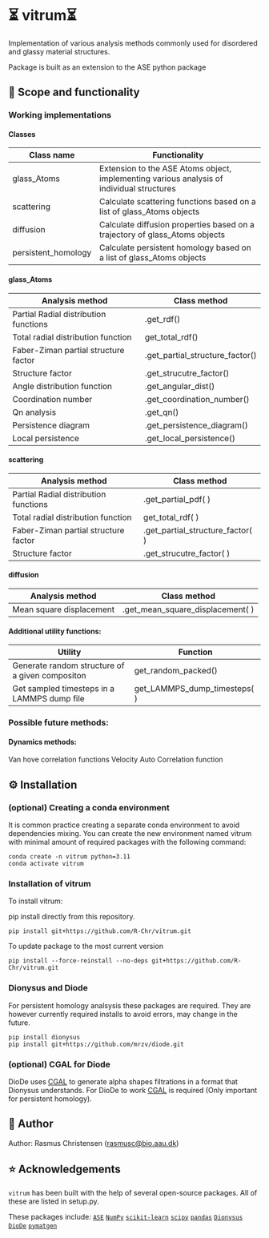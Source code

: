 # ⏳ vitrum⏳ 

Implementation of various analysis methods commonly used for disordered and glassy material structures.

Package is built as an extension to the ASE python package


## 🎯 Scope and functionality

### Working implementations
#### Classes
| Class name | Functionality |
| ----------- | ----------- |
| glass_Atoms | Extension to the ASE Atoms object, implementing various analysis of individual structures|
| scattering | Calculate scattering functions based on a list of glass_Atoms objects|
| diffusion | Calculate diffusion properties based on a trajectory of glass_Atoms objects |
| persistent_homology | Calculate persistent homology based on a list of glass_Atoms objects |


#### glass_Atoms
| Analysis method | Class method |
| ----------- | ----------- |
| Partial Radial distribution functions | .get_rdf() |
| Total radial distribution function | get_total_rdf() | 
| Faber-Ziman partial structure factor | .get_partial_structure_factor() | 
| Structure factor | .get_strucutre_factor() | 
| Angle distribution function | .get_angular_dist() |
| Coordination number | .get_coordination_number() |
| Qn analysis | .get_qn() |
| Persistence diagram | .get_persistence_diagram() |
| Local persistence | .get_local_persistence() |

#### scattering
| Analysis method | Class method |
| ----------- | ----------- |
| Partial Radial distribution functions | .get_partial_pdf( ) |
| Total radial distribution function | get_total_rdf( ) | 
| Faber-Ziman partial structure factor | .get_partial_structure_factor( ) | 
| Structure factor | .get_strucutre_factor( ) | 

#### diffusion
| Analysis method | Class method |
| ----------- | ----------- |
| Mean square displacement | .get_mean_square_displacement( ) |



#### Additional utility functions:

| Utility | Function |
| ----------- | ----------- |
| Generate random structure of a given compositon| get_random_packed()| 
| Get sampled timesteps in a LAMMPS dump file | get_LAMMPS_dump_timesteps( ) |

### Possible future methods:

#### Dynamics methods:
Van hove correlation functions
Velocity Auto Correlation function

## ⚙️ Installation

### (optional) Creating a conda environment
It is common practice creating a separate conda environment to avoid dependencies mixing. You can create the new environment named vitrum with minimal amount of required packages with the following command:
```
conda create -n vitrum python=3.11
conda activate vitrum
```
### Installation of vitrum
To install vitrum:

pip install directly  from this repository.
```
pip install git+https://github.com/R-Chr/vitrum.git
```

To update package to the most current version
```
pip install --force-reinstall --no-deps git+https://github.com/R-Chr/vitrum.git
```

### Dionysus and Diode
For persistent homology analsysis these packages are required. They are however currently required installs to avoid errors, may change in the future.
```
pip install dionysus
pip install git+https://github.com/mrzv/diode.git
```
### (optional) CGAL for Diode
DioDe uses [CGAL](http://www.cgal.org/) to generate alpha shapes filtrations in a format that Dionysus understands. For DioDe to work [CGAL](http://www.cgal.org/) is required (Only important for persistent homology).


## 📖 Author
Author: Rasmus Christensen (rasmusc@bio.aau.dk)

## ⭐ Acknowledgements

`vitrum` has been built with the help of several open-source packages. All of these are listed in setup.py.

These packages include:
[`ASE`](https://wiki.fysik.dtu.dk/ase/index.html)
[`NumPy`](https://numpy.org/)
[`scikit-learn`](https://scikit-learn.org/stable/)
[`scipy`](https://scipy.org/)
[`pandas`](https://pandas.pydata.org/)
[`Dionysus`](https://mrzv.org/software/dionysus2/)
[`DioDe`](https://github.com/mrzv/diode)
[`pymatgen`](https://pymatgen.org/)